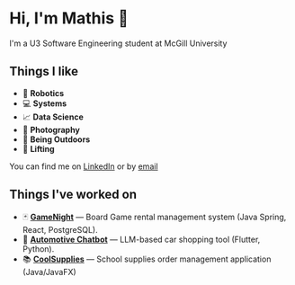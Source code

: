 # Hi, I'm Mathis 🍊  
I'm a U3 Software Engineering student at McGill University  

## Things I like
- 🤖 **Robotics**
- 💻 **Systems** 
- 📈 **Data Science** 
- 📸 **Photography**
- 🌲 **Being Outdoors**
- 💪 **Lifting**

You can find me on [LinkedIn](https://www.linkedin.com/in/mathis-belanger/) or by [email](mailto:mathisbelangerr@gmail.com)  

## Things I've worked on

- 🃏 **[GameNight](https://github.com/McGill-ECSE321-Winter2025/project-group-14)** — Board Game rental management system (Java Spring, React, PostgreSQL).  
- 🚗 **[Automotive Chatbot](https://github.com/Tatok-n/HMART)** — LLM-based car shopping tool (Flutter, Python).  
- 📚 **[CoolSupplies](https://github.com/matblg/CoolSupplies)** — School supplies order management application (Java/JavaFX)

